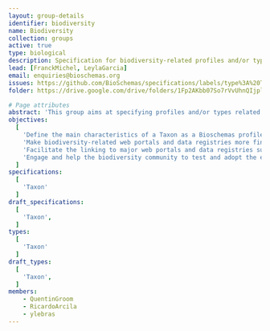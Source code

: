 ```yaml
---
layout: group-details
identifier: biodiversity
name: Biodiversity
collection: groups
active: true
type: biological
description: Specification for biodiversity-related profiles and/or types
lead: [FranckMichel, LeylaGarcia]
email: enquiries@bioschemas.org
issues: https://github.com/BioSchemas/specifications/labels/type%3A%20Taxon
folder: https://drive.google.com/drive/folders/1Fp2AKbb07So7rVvUhnQIjpl8HLPSwpbP

# Page attributes
abstract: 'This group aims at specifying profiles and/or types related to the biodiversity domain, starting with the Taxon profile.'
objectives:
  [
    'Define the main characteristics of a Taxon as a Bioschemas profile',
    'Make biodiversity-related web portals and data registries more findable using search engines',
    'Facilitate the linking to major web portals and data registries such as GBIF, Enciclopedia of Life, Catalogue of Life',
    'Engage and help the biodiversity community to test and adopt the exposure of biodiversity markkup'
  ]
specifications:
  [
    'Taxon'
  ]
draft_specifications:
  [
    'Taxon',
  ]
types:
  [
    'Taxon'
  ]
draft_types:
  [
    'Taxon',
  ]
members:
    - QuentinGroom
    - RicardoArcila
    - ylebras
---
```

